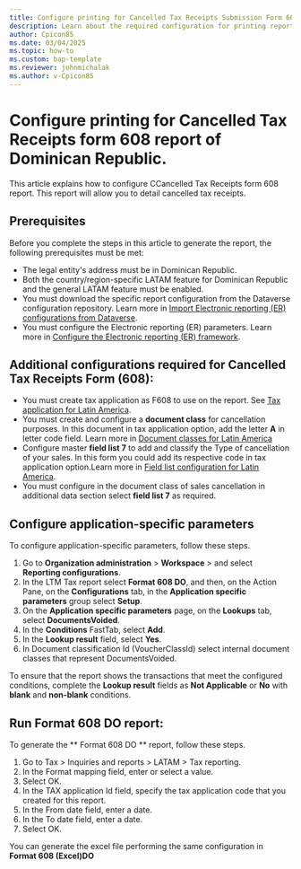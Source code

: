 ```yaml
---
title: Configure printing for Cancelled Tax Receipts Submission Form 608
description: Learn about the required configuration for printing report of Cancelled Tax Receipts Submission Form 608 of Dominican Republic 
author: Cpicon85
ms.date: 03/04/2025
ms.topic: how-to
ms.custom: bap-template
ms.reviewer: johnmichalak
ms.author: v-Cpicon85
---
```


# Configure printing for Cancelled Tax Receipts form 608 report of Dominican Republic.
This article explains how to configure CCancelled Tax Receipts form 608 report. This report will allow you to detail cancelled tax receipts.

## Prerequisites
Before you complete the steps in this article to generate the report, the following prerequisites must be met:
- The legal entity's address must be in Dominican Republic.
- Both the country/region-specific LATAM feature for Dominican Republic and the general LATAM feature must be enabled.
- You must download the specific report configuration from the Dataverse configuration repository. Learn more in [Import Electronic reporting (ER) configurations from Dataverse](gsw-import-er-config-dataverse). 
- You must configure the Electronic reporting (ER) parameters. Learn more in [Configure the Electronic reporting (ER) framework](electronic-reporting-er-configure-parameters.md).

## Additional configurations required for Cancelled Tax Receipts Form (608):
- You must create tax application as F608 to use on the report. See [Tax application for Latin America](ltm-core-tax-application.md).
- You must create and configure a **document class** for cancellation purposes. In this document in tax application option, add the letter **A** in letter code field. Learn more in [Document classes for Latin America]( ltm-core-document-class.md)
- Configure master **field list 7** to add and classify the Type of cancellation of your sales. In this form you could add  its respective code in tax application option.Learn more in [Field list configuration for Latin America](ltm-core-field-master-lists).
- You must configure in the document class of sales cancellation in additional data section select **field list 7** as required. 

## Configure application-specific parameters
To configure application-specific parameters, follow these steps.
1. Go to **Organization administration** > **Workspace** > and select **Reporting configurations**.
2. In the LTM Tax report select **Format 608 DO**, and then, on the Action Pane, on the **Configurations** tab, in the **Application specific parameters** group select **Setup**.
3. On the **Application specific parameters** page, on the **Lookups** tab, select **DocumentsVoided**.
4. In the **Conditions** FastTab, select **Add**.
5. In the **Lookup result** field, select **Yes**.
6. In Document classification Id (VoucherClassId) select internal document classes that represent DocumentsVoided.

To ensure that the report shows the transactions that meet the configured conditions, complete the **Lookup result** fields as **Not Applicable** or **No** with **blank** and **non-blank** conditions.

## Run Format 608 DO report:

To generate the ** Format 608 DO ** report, follow these steps.
1. Go to Tax > Inquiries and reports > LATAM > Tax reporting.
2. In the Format mapping field, enter or select a value.
3. Select OK.
4. In the TAX application Id field, specify the tax application code that you created for this report.
5. In the From date field, enter a date.
6. In the To date field, enter a date.
7. Select OK.

You can generate the excel file performing the same configuration in **Format 608 (Excel)DO**
